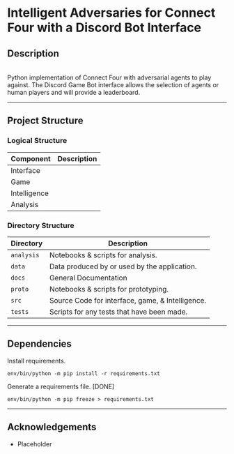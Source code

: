 # Intelligent Adversaries for Connect Four with a Discord Bot Interface
## Description
<br>
Python implementation of Connect Four with adversarial agents to play against. The Discord Game Bot interface allows the selection of agents or human players and will provide a leaderboard.

---

## Project Structure

### Logical Structure

| Component    | Description |
|--------------|-------------|
| Interface    |             |
| Game         |             |
| Intelligence |             |
| Analysis     |             |

### Directory Structure
| Directory  | Description                                      |
|------------|--------------------------------------------------|
| `analysis` | Notebooks & scripts for analysis.                |
| `data`     | Data produced by or used by the application.     |
| `docs`     | General Documentation                            |
| `proto`    | Notebooks & scripts for prototyping.             |
| `src`      | Source Code for interface, game, & Intelligence. |
| `tests`    | Scripts for any tests that have been made.       |

---

## Dependencies

Install requirements.
```shell
env/bin/python -m pip install -r requirements.txt
```
Generate a requirements file. [DONE]
```shell
env/bin/python -m pip freeze > requirements.txt
```
---

## Acknowledgements

- Placeholder
